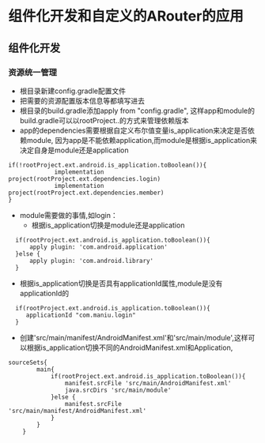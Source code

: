 # 组件化开发和自定义的ARouter的应用

## 组件化开发
### 资源统一管理
- 根目录新建config.gradle配置文件
- 把需要的资源配置版本信息等都填写进去
- 根目录的build.gradle添加apply from "config.gradle",
这样app和module的build.gradle可以以rootProject..的方式来管理依赖版本
- app的dependencies需要根据自定义布尔值变量is_application来决定是否依赖module,
因为app是不能依赖application,而module是根据is_application来决定自身是module还是application
```
if(!rootProject.ext.android.is_application.toBoolean()){
             implementation project(rootProject.ext.dependencies.login)
             implementation project(rootProject.ext.dependencies.member)
}
```
- module需要做的事情,如login：
   - 根据is_application切换是module还是application
```
  if(rootProject.ext.android.is_application.toBoolean()){
      apply plugin: 'com.android.application'
  }else {
      apply plugin: 'com.android.library'
  }
```
   - 根据is_application切换是否具有applicationId属性,module是没有applicationId的
```
  if(rootProject.ext.android.is_application.toBoolean()){
     applicationId "com.maniu.login"
  }
```
   - 创建'src/main/manifest/AndroidManifest.xml'和'src/main/module',这样可以根据is_application切换不同的AndroidManifest.xml和Application,
```
sourceSets{
        main{
            if(rootProject.ext.android.is_application.toBoolean()){
                manifest.srcFile 'src/main/AndroidManifest.xml'
                java.srcDirs 'src/main/module'
            }else {
                manifest.srcFile 'src/main/manifest/AndroidManifest.xml'
            }
        }
    }
```


